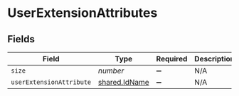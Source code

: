 # UserExtensionAttributes


## Fields

| Field                                                 | Type                                                  | Required                                              | Description                                           | Example                                               |
| ----------------------------------------------------- | ----------------------------------------------------- | ----------------------------------------------------- | ----------------------------------------------------- | ----------------------------------------------------- |
| `size`                                                | *number*                                              | :heavy_minus_sign:                                    | N/A                                                   | 1                                                     |
| `userExtensionAttribute`                              | [shared.IdName](../../../sdk/models/shared/idname.md) | :heavy_minus_sign:                                    | N/A                                                   |                                                       |